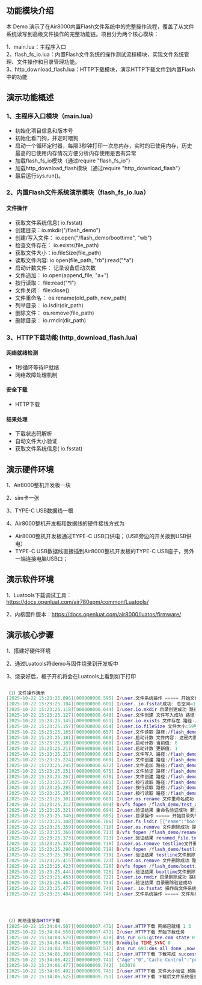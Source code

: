 ## **功能模块介绍**

本 Demo 演示了在Air8000内置Flash文件系统中的完整操作流程，覆盖了从文件系统读写到高级文件操作的完整功能链。项目分为两个核心模块：

1、main.lua：主程序入口 <br> 
2、flash_fs_io.lua：内置Flash文件系统的操作测试流程模块，实现文件系统管理、文件操作和目录管理功能。<br> 
3、http_download_flash.lua：HTTP下载模块，演示HTTP下载文件到内置Flash中的功能

## **演示功能概述**

### 1、主程序入口模块（main.lua）

- 初始化项目信息和版本号
- 初始化看门狗，并定时喂狗
- 启动一个循环定时器，每隔3秒钟打印一次总内存，实时的已使用内存，历史最高的已使用内存情况方便分析内存使用是否有异常
- 加载flash_fs_io模块（通过require "flash_fs_io"）
- 加载http_download_flash模块（通过require "http_download_flash"）
- 最后运行sys.run()。

### 2、内置Flash文件系统演示模块（flash_fs_io.lua）

#### 文件操作
- 获取文件系统信息( io.fsstat)
- 创建目录：io.mkdir("/flash_demo")
- 创建/写入文件： io.open("/flash_demo/boottime", "wb")
- 检查文件存在： io.exists(file_path)
- 获取文件大小：io.fileSize(file_path)
- 读取文件内容: io.open(file_path, "rb"):read("*a")
- 启动计数文件： 记录设备启动次数
- 文件追加： io.open(append_file, "a+")
- 按行读取： file:read("*l")
- 文件关闭： file:close()
- 文件重命名： os.rename(old_path, new_path)
- 列举目录： io.lsdir(dir_path)
- 删除文件： os.remove(file_path)
- 删除目录： io.rmdir(dir_path)

### 3、HTTP下载功能 (http_download_flash.lua)


#### 网络就绪检测

- 1秒循环等待IP就绪
- 网络故障处理机制

#### 安全下载

- HTTP下载

#### 结果处理

- 下载状态码解析
- 自动文件大小验证
- 获取文件系统信息( io.fsstat)

## **演示硬件环境**

1、Air8000整机开发板一块

2、sim卡一张

3、TYPE-C USB数据线一根

4、Air8000整机开发板和数据线的硬件接线方式为

- Air8000整机开发板通过TYPE-C USB口供电；（USB旁边的开关拨到USB供电）
- TYPE-C USB数据线直接插到Air8000整机开发板的TYPE-C USB座子，另外一端连接电脑USB口；

## **演示软件环境**

1、Luatools下载调试工具：https://docs.openluat.com/air780epm/common/Luatools/

2、内核固件版本：https://docs.openluat.com/air8000/luatos/firmware/

## **演示核心步骤**

1、搭建好硬件环境

2、通过Luatools将demo与固件烧录到开发板中

3、烧录好后，板子开机将会在Luatools上看到如下打印

```lua

（1）文件操作演示
[2025-10-22 15:23:25.096][000000000.595] I/user.文件系统操作 ===== 开始文件系统操作 =====
[2025-10-22 15:23:25.104][000000000.601] I/user. io.fsstat成功: 总空间=192块 已用=20块 块大小=4096字节 类型=lfs
[2025-10-22 15:23:25.118][000000000.644] I/user.io.mkdir 目录创建成功 路径:/flash_demo
[2025-10-22 15:23:25.127][000000000.648] I/user.文件创建 文件写入成功 路径:/flash_demo/boottime
[2025-10-22 15:23:25.145][000000000.651] I/user.io.exists 文件存在 路径:/flash_demo/boottime
[2025-10-22 15:23:25.157][000000000.654] I/user.io.fileSize 文件大小:59字节 路径:/flash_demo/boottime
[2025-10-22 15:23:25.165][000000000.657] I/user.文件读取 路径:/flash_demo/boottime 内容:这是内置Flash文件系统API文档示例的测试内容
[2025-10-22 15:23:25.181][000000000.660] I/user.启动计数 文件内容: 这是内置Flash文件系统API文档示例的测试内容 十六进制: E8BF99E698AFE58685E7BDAE466C617368E69687E4BBB6E7B3BBE7BB9F415049E69687E6A1A3E7A4BAE4BE8BE79A84E6B58BE8AF95E58685E5AEB9 118
[2025-10-22 15:23:25.189][000000000.660] I/user.启动计数 当前值: 0
[2025-10-22 15:23:25.211][000000000.660] I/user.启动计数 更新值: 1
[2025-10-22 15:23:25.217][000000000.663] I/user.文件写入 路径:/flash_demo/boottime 内容: 1
[2025-10-22 15:23:25.224][000000000.669] I/user.文件创建 路径:/flash_demo/test_a 初始内容:ABC
[2025-10-22 15:23:25.245][000000000.672] I/user.文件追加 路径:/flash_demo/test_a 追加内容:def
[2025-10-22 15:23:25.251][000000000.675] I/user.文件验证 路径:/flash_demo/test_a 内容:ABCdef 结果: 成功
[2025-10-22 15:23:25.267][000000000.678] I/user.文件创建 路径:/flash_demo/testline 写入3行文本
[2025-10-22 15:23:25.277][000000000.681] I/user.按行读取 路径:/flash_demo/testline 第1行: abc
[2025-10-22 15:23:25.285][000000000.682] I/user.按行读取 路径:/flash_demo/testline 第2行: 123
[2025-10-22 15:23:25.295][000000000.682] I/user.按行读取 路径:/flash_demo/testline 第3行: wendal
[2025-10-22 15:23:25.301][000000000.689] I/user.os.rename 文件重命名成功 原路径:/flash_demo/test_a 新路径:/flash_demo/renamed_file.txt
[2025-10-22 15:23:25.312][000000000.694] D/vfs fopen /flash_demo/test_a r not found
[2025-10-22 15:23:25.321][000000000.694] I/user.验证结果 重命名验证成功 新文件存在 原文件不存在
[2025-10-22 15:23:25.340][000000000.695] I/user.目录操作 ===== 开始目录列举 =====
[2025-10-22 15:23:25.348][000000000.706] I/user.fs lsdir [{"name":"boottime","size":1,"type":0},{"name":"renamed_file.txt","size":6,"type":0},{"name":"testline","size":15,"type":0}]
[2025-10-22 15:23:25.359][000000000.710] I/user.os.remove 文件删除成功 路径:/flash_demo/renamed_file.txt
[2025-10-22 15:23:25.366][000000000.713] D/vfs fopen /flash_demo/renamed_file.txt r not found
[2025-10-22 15:23:25.373][000000000.713] I/user.验证结果 renamed_file.txt文件删除验证成功
[2025-10-22 15:23:25.378][000000000.716] I/user.os.remove testline文件删除成功 路径:/flash_demo/testline
[2025-10-22 15:23:25.390][000000000.719] D/vfs fopen /flash_demo/testline r not found
[2025-10-22 15:23:25.395][000000000.719] I/user.验证结果 testline文件删除验证成功
[2025-10-22 15:23:25.415][000000000.723] I/user.os.remove 文件删除成功 路径:/flash_demo/boottime
[2025-10-22 15:23:25.423][000000000.726] D/vfs fopen /flash_demo/boottime r not found
[2025-10-22 15:23:25.444][000000000.726] I/user.验证结果 boottime文件删除验证成功
[2025-10-22 15:23:25.453][000000000.732] I/user.io.rmdir 目录删除成功 路径:/flash_demo
[2025-10-22 15:23:25.464][000000000.734] I/user.验证结果 目录删除验证成功
[2025-10-22 15:23:25.477][000000000.740] I/user. io.fsstat 操作后文件系统信息: 总空间=192块 已用=20块 块大小=4096字节 类型=lfs
[2025-10-22 15:23:25.484][000000000.740] I/user.文件系统操作 ===== 文件系统操作完成 =====




（2）网络连接与HTTP下载
[2025-10-22 15:34:04.507][000000007.471] I/user.HTTP下载 网络已就绪 1 3
[2025-10-22 15:34:04.550][000000007.471] I/user.HTTP下载 开始下载任务
[2025-10-22 15:34:04.579][000000007.478] dns_run 676:gitee.com state 0 id 1 ipv6 0 use dns server2, try 0
[2025-10-22 15:34:04.604][000000007.508] D/mobile TIME_SYNC 0
[2025-10-22 15:34:04.734][000000007.517] dns_run 693:dns all done ,now stop
[2025-10-22 15:34:06.390][000000009.741] I/user.HTTP下载 下载完成 success 200 
[2025-10-22 15:34:06.422][000000009.741] {"Age":"0","Cache-Control":"public, max-age=60","Via":"1.1 varnish","Transfer-Encoding":"chunked","Date":"Wed, 22 Oct 2025 07:34:04 GMT","Access-Control-Allow-Credentials":"true","Vary":"Accept-Encoding","X-Served-By":"cache-ffe9","X-Gitee-Server":"http-pilot 1.9.21","Connection":"keep-alive","Server":"ADAS\/1.0.214","Access-Control-Allow-Headers":"Accept,Authorization,Cache-Control,Content-Type,DNT,If-Modified-Since,Keep-Alive,Origin,User-Agent,X-Requested-With,X-CustomHeader,Content-Range,Range,Set-Language","Content-Security-Policy":"default-src 'none'; style-src 'unsafe-inline'; sandbox","X-Request-Id":"fa536af1-51bd-400f-8d4b-7322355a9db2","Accept-Ranges":"bytes","Etag":"W\/\"2aaa2788d394a924e258d6f26ad78b8c948950f5\"","Content-Type":"text\/plain; charset=utf-8","Access-Control-Allow-Methods":"GET, POST, PUT, PATCH, DELETE, OPTIONS","X-Frame-Options":"DENY","X-Cache":"MISS","Set-Cookie":"BEC=1f1759df3ccd099821dcf0da6feb0357;Path=\/;Max-Age=126000"}
[2025-10-22 15:34:06.477][000000009.742]  103070
[2025-10-22 15:34:06.492][000000009.745] I/user.HTTP下载 文件大小验证 预期: 103070 实际: 103070
[2025-10-22 15:34:06.525][000000009.751] I/user.HTTP下载 下载后文件系统信息: 总空间=192块 已用=46块 块大小=4096字节 类型=lfs


```